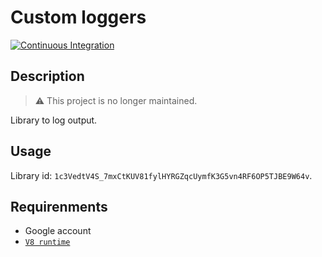 # Сustom loggers

[![Continuous Integration](https://github.com/Console-Utils/custom-loggers-lib/actions/workflows/ci.yml/badge.svg)](https://github.com/Console-Utils/custom-loggers-lib/actions/workflows/ci.yml)

## Description

> ⚠️ This project is no longer maintained.

Library to log output.

## Usage

Library id: `1c3VedtV4S_7mxCtKUV81fylHYRGZqcUymfK3G5vn4RF6OP5TJBE9W64v`.

## Requirenments

- Google account
- [`V8 runtime`](https://developers.google.com/apps-script/guides/v8-runtime#enabling_the_v8_runtime)
